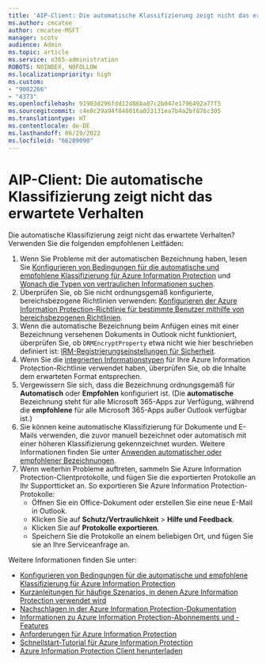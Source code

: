 ```yaml
---
title: 'AIP-Client: Die automatische Klassifizierung zeigt nicht das erwartete Verhalten'
ms.author: cmcatee
author: cmcatee-MSFT
manager: scotv
audience: Admin
ms.topic: article
ms.service: o365-administration
ROBOTS: NOINDEX, NOFOLLOW
ms.localizationpriority: high
ms.custom:
- "9002266"
- "4373"
ms.openlocfilehash: 91903d296fdd12d86ba87c2b047e1796492a77f5
ms.sourcegitcommit: c4e8c29a94f840816a023131ea7b4a2bf876c305
ms.translationtype: HT
ms.contentlocale: de-DE
ms.lasthandoff: 06/29/2022
ms.locfileid: "66289090"
---
```

# <a name="automatic-classification-not-behaving-as-expected-with-the-aip-client"></a>AIP-Client: Die automatische Klassifizierung zeigt nicht das erwartete Verhalten

Die automatische Klassifizierung zeigt nicht das erwartete Verhalten? Verwenden Sie die folgenden empfohlenen Leitfäden:

1. Wenn Sie Probleme mit der automatischen Bezeichnung haben, lesen Sie [Konfigurieren von Bedingungen für die automatische und empfohlene Klassifizierung für Azure Information Protection](https://docs.microsoft.com/azure/information-protection/configure-policy-classification) und [Wonach die Typen von vertraulichen Informationen suchen](https://docs.microsoft.com/microsoft-365/compliance/sensitive-information-type-entity-definitions).
2. Überprüfen Sie, ob Sie nicht ordnungsgemäß konfigurierte, bereichsbezogene Richtlinien verwenden: [Konfigurieren der Azure Information Protection-Richtlinie für bestimmte Benutzer mithilfe von bereichsbezogenen Richtlinien](https://docs.microsoft.com/azure/information-protection/configure-policy-scope).
3. Wenn die automatische Bezeichnung beim Anfügen eines mit einer Bezeichnung versehenen Dokuments in Outlook nicht funktioniert, überprüfen Sie, ob `DRMEncryptProperty` etwa nicht wie hier beschrieben definiert ist: [IRM-Registrierungseinstellungen für Sicherheit](https://docs.microsoft.com/deployoffice/security/protect-sensitive-messages-and-documents-by-using-irm-in-office#office-2016-irm-registry-key-options).
4. Wenn Sie die [integrierten Informationstypen](https://support.office.com/article/What-the-sensitive-information-types-look-for-fd505979-76be-4d9f-b459-abef3fc9e86b) für Ihre Azure Information Protection-Richtlinie verwendet haben, überprüfen Sie, ob die Inhalte dem erwarteten Format entsprechen.
5. Vergewissern Sie sich, dass die Bezeichnung ordnungsgemäß für **Automatisch** oder **Empfohlen** konfiguriert ist. (Die **automatische** Bezeichnung steht für alle Microsoft 365-Apps zur Verfügung, während die **empfohlene** für alle Microsoft 365-Apps außer Outlook verfügbar ist.)
6. Sie können keine automatische Klassifizierung für Dokumente und E-Mails verwenden, die zuvor manuell bezeichnet oder automatisch mit einer höheren Klassifizierung gekennzeichnet wurden.  Weitere Informationen finden Sie unter [Anwenden automatischer oder empfohlener Bezeichnungen](https://docs.microsoft.com/azure/information-protection/configure-policy-classification#how-automatic-or-recommended-labels-are-applied).
7. Wenn weiterhin Probleme auftreten, sammeln Sie Azure Information Protection-Clientprotokolle, und fügen Sie die exportierten Protokolle an Ihr Supportticket an. So exportieren Sie Azure Information Protection-Protokolle:
    - Öffnen Sie ein Office-Dokument oder erstellen Sie eine neue E-Mail in Outlook.
    - Klicken Sie auf **Schutz/Vertraulichkeit** > **Hilfe und Feedback**.
    - Klicken Sie auf **Protokolle exportieren**.
    - Speichern Sie die Protokolle an einem beliebigen Ort, und fügen Sie sie an Ihre Serviceanfrage an.

Weitere Informationen finden Sie unter:

- [Konfigurieren von Bedingungen für die automatische und empfohlene Klassifizierung für Azure Information Protection](https://docs.microsoft.com/azure/information-protection/configure-policy-classification)
- [Kurzanleitungen für häufige Szenarios, in denen Azure Information Protection verwendet wird](https://docs.microsoft.com/azure/information-protection/how-to-guides)
- [Nachschlagen in der Azure Information Protection-Dokumentation](https://docs.microsoft.com/azure/information-protection/what-is-information-protection)
- [Informationen zu Azure Information Protection-Abonnements und -Features](https://docs.microsoft.com/office365/servicedescriptions/azure-information-protection#available-plans)
- [Anforderungen für Azure Information Protection](https://docs.microsoft.com/azure/information-protection/get-started/requirements)
- [Schnellstart-Tutorial für Azure Information Protection](https://docs.microsoft.com/azure/information-protection/get-started/infoprotect-quick-start-tutorial)
- [Azure Information Protection Client herunterladen](https://www.microsoft.com/download/details.aspx?id=53018)
